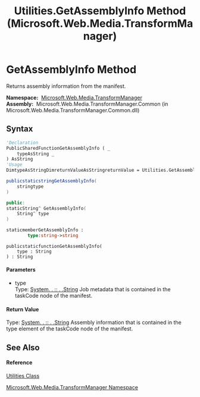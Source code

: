 ﻿---
title: Utilities.GetAssemblyInfo Method  (Microsoft.Web.Media.TransformManager)
TOCTitle: GetAssemblyInfo Method
ms:assetid: M:Microsoft.Web.Media.TransformManager.Utilities.GetAssemblyInfo(System.String)
ms:mtpsurl: https://msdn.microsoft.com/en-us/library/microsoft.web.media.transformmanager.utilities.getassemblyinfo(v=VS.90)
ms:contentKeyID: 35520777
ms.date: 06/14/2012
mtps_version: v=VS.90
f1_keywords:
- Microsoft.Web.Media.TransformManager.Utilities.GetAssemblyInfo
dev_langs:
- CSharp
- JScript
- VB
- FSharp
- c++
api_location:
- Microsoft.Web.Media.TransformManager.Common.dll
api_name:
- Microsoft.Web.Media.TransformManager.Utilities.GetAssemblyInfo
api_type:
- Managed
topic_type:
- apiref
- kbSyntax
product_family_name: VS
ROBOTS: INDEX,FOLLOW
---

# GetAssemblyInfo Method

Returns assembly information from the manifest.

**Namespace:**  [Microsoft.Web.Media.TransformManager](microsoft-web-media-transformmanager-namespace.md)  
**Assembly:**  Microsoft.Web.Media.TransformManager.Common (in Microsoft.Web.Media.TransformManager.Common.dll)

## Syntax

``` vb
'Declaration
PublicSharedFunctionGetAssemblyInfo ( _
    typeAsString _
) AsString
'Usage
DimtypeAsStringDimreturnValueAsStringreturnValue = Utilities.GetAssemblyInfo(type)
```

``` csharp
publicstaticstringGetAssemblyInfo(
    stringtype
)
```

``` c++
public:
staticString^ GetAssemblyInfo(
    String^ type
)
```

``` fsharp
staticmemberGetAssemblyInfo : 
        type:string->string
```

``` jscript
publicstaticfunctionGetAssemblyInfo(
    type : String
) : String
```

#### Parameters

  - type  
    Type: [System. . :: . .String](https://msdn.microsoft.com/en-us/library/s1wwdcbf\(v=vs.90\))  
    Job metadata that is contained in the taskCode node of the manifest.  

#### Return Value

Type: [System. . :: . .String](https://msdn.microsoft.com/en-us/library/s1wwdcbf\(v=vs.90\))  
Assembly information that is contained in the type element of the taskCode node of the manifest.  

## See Also

#### Reference

[Utilities Class](utilities-class-microsoft-web-media-transformmanager.md)

[Microsoft.Web.Media.TransformManager Namespace](microsoft-web-media-transformmanager-namespace.md)

